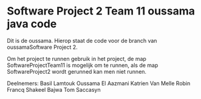 # Software Project 2 Team 11 oussama java code

Dit is de oussama. 
Hierop staat de code voor de branch van oussamaSoftware Project 2.


Om het project te runnen gebruik in het project, de map SoftwareProjectTeam11 is mogelijk om te runnen, als de map SoftwareProject2 wordt gerunned kan men niet runnen.

Deelnemers: Basil Lamtouk Oussama El Aazmani Katrien Van Melle Robin Francq Shakeel Bajwa Tom Saccasyn
